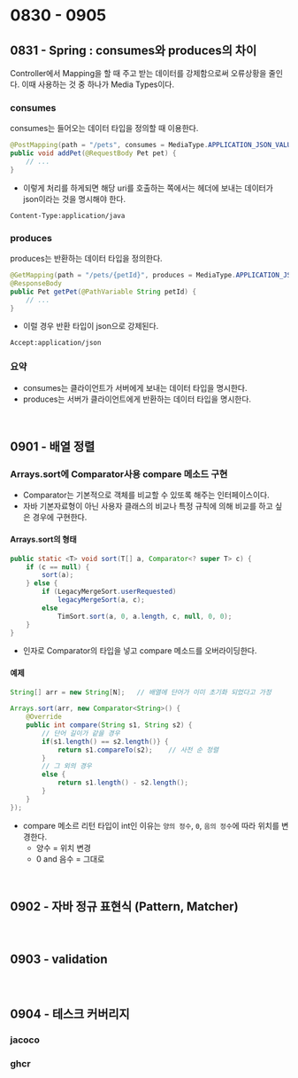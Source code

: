 # 0830 - 0905

## 0831 - Spring : consumes와 produces의 차이
Controller에서 Mapping을 할 때 주고 받는 데이터를 강제함으로써 오류상황을 줄인다.
이때 사용하는 것 중 하나가 Media Types이다.

### consumes
consumes는 들어오는 데이터 타입을 정의할 때 이용한다.
```java
@PostMapping(path = "/pets", consumes = MediaType.APPLICATION_JSON_VALUE) 
public void addPet(@RequestBody Pet pet) {
    // ...
}
```
- 이렇게 처리를 하게되면 해당 uri를 호출하는 쪽에서는 헤더에 보내는 데이터가 json이라는 것을 명시해야 한다.
```
Content-Type:application/java
```

### produces
produces는 반환하는 데이터 타입을 정의한다.
```java
@GetMapping(path = "/pets/{petId}", produces = MediaType.APPLICATION_JSON_VALUE) 
@ResponseBody
public Pet getPet(@PathVariable String petId) {
    // ...
}
```
- 이럴 경우 반환 타입이 json으로 강제된다.
```
Accept:application/json
```

### 요약
- consumes는 클라이언트가 서버에게 보내는 데이터 타입을 명시한다.
- produces는 서버가 클라이언트에게 반환하는 데이터 타입을 명시한다.

<br>

## 0901 - 배열 정렬
### Arrays.sort에 Comparator사용 compare 메소드 구현
- Comparator는 기본적으로 객체를 비교할 수 있또록 해주는 인터페이스이다.
- 자바 기본자료형이 아닌 사용자 클래스의 비교나 특정 규칙에 의해 비교를 하고 싶은 경우에 구현한다.

#### Arrays.sort의 형태
```java
public static <T> void sort(T[] a, Comparator<? super T> c) {
    if (c == null) {
        sort(a);
    } else {
        if (LegacyMergeSort.userRequested)
            legacyMergeSort(a, c);
        else
            TimSort.sort(a, 0, a.length, c, null, 0, 0);
    }
}
```
- 인자로 Comparator의 타입을 넣고 compare 메소드를 오버라이딩한다.

#### 예제
```java
String[] arr = new String[N];	// 배열에 단어가 이미 초기화 되었다고 가정
 
Arrays.sort(arr, new Comparator<String>() {		
	@Override
	public int compare(String s1, String s2) {
		// 단어 길이가 같을 경우
		if(s1.length() == s2.length()} {
			return s1.compareTo(s2);	// 사전 순 정렬
		}
		// 그 외의 경우
		else {
			return s1.length() - s2.length();
		}
	}
});
```
- compare 메소르 리턴 타입이 int인 이유는 ```양의 정수```, ```0```, ```음의 정수```에 따라 위치를 변경한다.
    - 양수 = 위치 변경
    - 0 and 음수 = 그대로

<br>

## 0902 - 자바 정규 표현식 (Pattern, Matcher)
### 

<br>

## 0903 - validation
### 

<br>

## 0904 - 테스크 커버리지
### jacoco

### ghcr